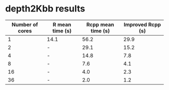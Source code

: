 # depth2Kbb results

| Number of cores | R mean time (s) | Rcpp mean time (s) | Improved Rcpp (s) |
|-----------------|-----------------|--------------------|-------------------|
| 1               | 14.1            | 56.2               | 29.9              |
| 2               | -               | 29.1               | 15.2              |
| 4               | -               | 14.8               | 7.8               |
| 8               | -               | 7.6                | 4.1               |
| 16              | -               | 4.0                | 2.3               |
| 36              | -               | 2.0                | 1.2               |
